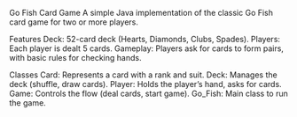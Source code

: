 Go Fish Card Game
A simple Java implementation of the classic Go Fish card game for two or more players.

Features
Deck: 52-card deck (Hearts, Diamonds, Clubs, Spades).
Players: Each player is dealt 5 cards.
Gameplay: Players ask for cards to form pairs, with basic rules for checking hands.

Classes
Card: Represents a card with a rank and suit.
Deck: Manages the deck (shuffle, draw cards).
Player: Holds the player’s hand, asks for cards.
Game: Controls the flow (deal cards, start game).
Go_Fish: Main class to run the game.
